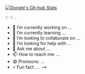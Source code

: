 [![Dongle's Git-hub Stats](https://github-readme-stats.vercel.app/api?username=aosjehdgus&show_icons=true&theme=buefy)](https://github.com/anuraghazra/github-readme-stats)


 ✨  ✨ .

- 🔭 I’m currently working on ...
- 🌱 I’m currently learning ...
- 👯 I’m looking to collaborate on ...
- 🤔 I’m looking for help with ...
- 💬 Ask me about ...
- 📫 How to reach me: ...
- 😄 Pronouns: ...
- ⚡ Fun fact: ...
-->
